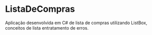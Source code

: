 # ListaDeCompras
Aplicação desenvolvida em C# de lista de compras utilizando ListBox, conceitos de lista entratamento de erros.

